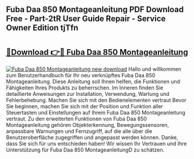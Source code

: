 ## Fuba Daa 850 Montageanleitung PDF Download Free - Part-2tR User Guide Repair - Service Owner Edition tjTfn

# <h2><a href="http://df6iby.blite.top/?on=Fuba+Daa+850+Montageanleitung">🔗Download 👉🔴 Fuba Daa 850 Montageanleitung</a></h2>

[![Fuba Daa 850 Montageanleitung new download](https://i.imgur.com/lujVjoI.png)](http://df6iby.blite.top/?on=Fuba+Daa+850+Montageanleitung)
Hallo und willkommen zum Benutzerhandbuch für Ihr neu verknüpftes Fuba Daa 850 Montageanleitung. Diese Anleitung soll Ihnen helfen, die Funktionen und Fähigkeiten Ihres Produkts zu beherrschen. Im Inneren finden Sie detaillierte Anweisungen zur Installation, Verwendung, Wartung und Fehlerbehebung. Machen Sie sich mit den Bedienelementen vertraut Bevor Sie beginnen, machen Sie sich mit der Position und Funktion aller Steuertasten und Einstellungen auf Ihrem Fuba Daa 850 Montageanleitung vertraut. Zu den erweiterten Funktionen von Fuba Daa 850 Montageanleitung gehören Objekterkennung, Bewegungssensoren, anpassbare Warnungen und Fernzugriff, auf die alle über die Benutzeroberfläche zugegriffen und angepasst werden können. Danke, dass Sie sich für uns entschieden haben! Wir wissen Ihr Vertrauen und Ihre Unterstützung für Fuba Daa 850 MontageanleitungD zu schätzen.
